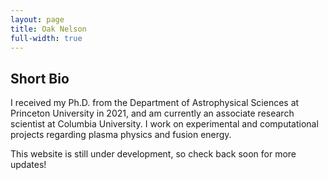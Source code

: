 ```yaml
---
layout: page
title: Oak Nelson
full-width: true
---
```


## Short Bio

I received my Ph.D. from the Department of Astrophysical Sciences at Princeton University in 2021, and am currently an associate research scientist at Columbia University. I work on experimental and computational projects regarding plasma physics and fusion energy. 

This website is still under development, so check back soon for more updates!
